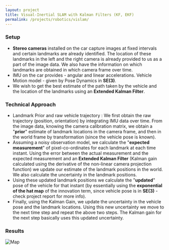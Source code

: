 ```yaml
---
layout: project
title: Visual-Inertial SLAM with Kalman Filters (KF, EKF)
permalink: /projects/robotics/vislam/
---
```


### Setup
 - **Stereo cameras** installed on the car capture images at fixed intervals and certain landmarks are already identified. The location of these landmarks in the left and the right camera is already provided to us as a part of the image data.  We also have the information on which landmarks are obtained in which camera frame over time.
 - IMU on the car provides - angular and linear accelerations. Vehicle Motion model - given by Pose Dynamics in **SE(3)**. 
 - We wish to get the best estimate of the path taken by the vehicle and the location of the landmarks using an **Extended Kalman Filter**.

### Technical Approach
 - Landmark Prior and raw vehicle trajectory : We first obtain the raw trajectory (position, orientation) by integrating IMU data over time. From the image data, knowing the camera calibration matrix, we obtain a "**prior**" estimate of landmark locations in the camera frame, and then in the world frame by transformation (since the vehicle pose is known).
 - Assuming a noisy observation model, we calculate the "**expected measurement**" of pixel-co-ordinates for each landmark at each time instant. Using the error between the actual measurement and the expected measurement and an **Extended Kalman Filter** (Kalman gain calculated using the derivative of the non-linear camera projection function) we update our estimate of the landmark positions in the world. We also calculate the uncertainty in the landmark positions.
 - Using these updated landmark positions we calculate the "**updated**" pose of the vehicle for that instant (by essentially using the **exponential of the hat map** of the innovation term, since vehicle pose is in **SE(3)** - check project report for more info).
 - Finally, using the Kalman Gain, we update the uncertainty in the vehicle pose and the landmark locations. Using this new uncertainty we move to the next time step and repeat the above two steps. The Kalman gain for the next step basically uses this updated uncertainty. 

### Results

![Map]( /assets/img/projects/icp-map.jpg )